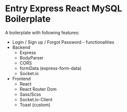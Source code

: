 # Entry Express React MySQL Boilerplate
A boilerplate with following features:
- Login / Sign up / Forgot Password - functionalities
- Backend
  - Express
  - BodyParser
  - CORS
  - formData (express-form-data)
  - Socket.io
- Frontend
  - React
  - React Router Dom
  - Sass/Scss
  - Socket.io-Client
  - Toast (custom)